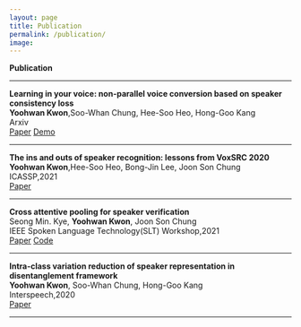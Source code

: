```yaml
---
layout: page
title: Publication
permalink: /publication/
image:
---
```


**Publication**

***

**Learning in your voice: non-parallel voice conversion based on speaker consistency loss** <br> **Yoohwan Kwon**,Soo-Whan Chung, Hee-Soo Heo, Hong-Goo Kang <br> Arxiv <br> [Paper](https://arxiv.org/abs/2011.02168) [Demo](https://yoohwankwon.github.io/Learning_in_your_voice/)

***

**The ins and outs of speaker recognition: lessons from VoxSRC 2020** <br> **Yoohwan Kwon**,Hee-Soo Heo, Bong-Jin Lee, Joon Son Chung <br> ICASSP,2021 <br> [Paper](https://arxiv.org/abs/2010.15809)

***

**Cross attentive pooling for speaker verification** <br>  Seong Min. Kye, **Yoohwan Kwon**, Joon Son Chung <br> IEEE Spoken Language Technology(SLT) Workshop,2021 <br> [Paper](https://arxiv.org/abs/2008.05983) [Code](https://github.com/YoohwanKwon/CAP)

***

**Intra-class variation reduction of speaker representation in disentanglement framework** <br>  **Yoohwan Kwon**, Soo-Whan Chung, Hong-Goo Kang <br> Interspeech,2020 <br> [Paper](https://arxiv.org/abs/2008.01348) 

***

